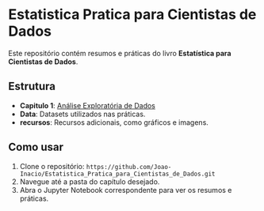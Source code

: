 # **Estatistica Pratica para Cientistas de Dados**

Este repositório contém resumos e práticas do livro **Estatística para Cientistas de Dados**.

## Estrutura

- **Capitulo 1**: [Análise Exploratória de Dados](./Capitulo_1/resumo_1.md)
- **Data**: Datasets utilizados nas práticas.
- **recursos**: Recursos adicionais, como gráficos e imagens.

## Como usar

1. Clone o repositório: `https://github.com/Joao-Inacio/Estatistica_Pratica_para_Cientistas_de_Dados.git`
2. Navegue até a pasta do capítulo desejado.
3. Abra o Jupyter Notebook correspondente para ver os resumos e práticas.

